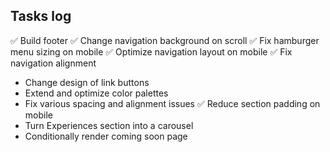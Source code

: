 ## Tasks log

✅ Build footer
✅ Change navigation background on scroll
✅ Fix hamburger menu sizing on mobile
✅ Optimize navigation layout on mobile
✅ Fix navigation alignment

- Change design of link buttons
- Extend and optimize color palettes
- Fix various spacing and alignment issues
  ✅ Reduce section padding on mobile
- Turn Experiences section into a carousel
- Conditionally render coming soon page
